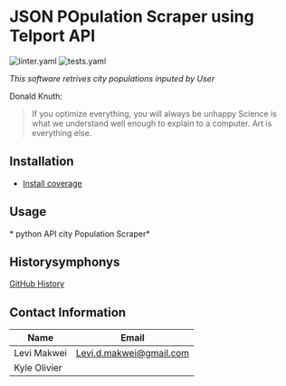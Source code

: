 # JSON POpulation Scraper using Telport  API

![linter.yaml](https://github.com/kyle-olivier20/week2_project/actions/workflows/linter.yaml/badge.svg)
![tests.yaml](https://github.com/kyle-olivier20/week2_project/actions/workflows/tests.yaml/badge.svg)

*This software retrives city populations inputed by User*

Donald Knuth:
> If you optimize everything, you will always be unhappy
> Science is what we understand well enough to explain to a computer. Art is everything else.


## Installation
* [Install coverage](https://coverage.readthedocs.io/en/latest/)


## Usage
\* python API city Population Scraper\*

## Historysymphonys

[GitHub History](http://github.com)


## Contact Information

Name         | Email
------------ | -------------------------
Levi Makwei  | Levi.d.makwei@gmail.com
Kyle Olivier | 